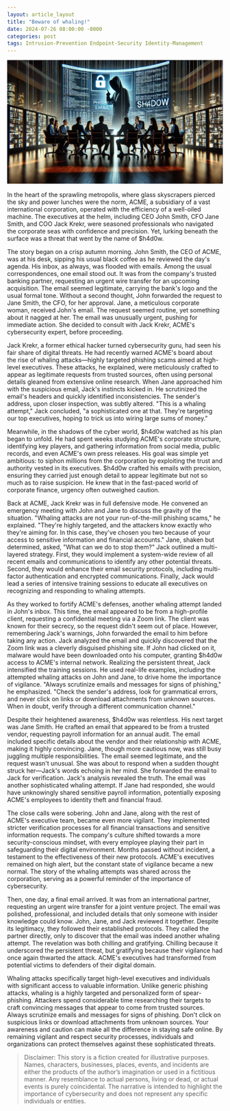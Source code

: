 ```yaml
---
layout: article_layout
title: "Beware of whaling!"
date: 2024-07-26 08:00:00 -0000
categories: post
tags: Intrusion-Prevention Endpoint-Security Identity-Management
---
```

![Illustrated by our virtual artist, todo.](/assets/images/articles/infosec/security-tips-phishing.webp)

In the heart of the sprawling metropolis, where glass skyscrapers pierced the sky and power lunches were the norm, ACME, a subsidiary of a vast international corporation, operated with the efficiency of a well-oiled machine. The executives at the helm, including CEO John Smith, CFO Jane Smith, and COO Jack Krekr, were seasoned professionals who navigated the corporate seas with confidence and precision. Yet, lurking beneath the surface was a threat that went by the name of $h4d0w.<!--more-->

The story began on a crisp autumn morning. John Smith, the CEO of ACME, was at his desk, sipping his usual black coffee as he reviewed the day's agenda. His inbox, as always, was flooded with emails. Among the usual correspondences, one email stood out. It was from the company's trusted banking partner, requesting an urgent wire transfer for an upcoming acquisition. The email seemed legitimate, carrying the bank's logo and the usual formal tone. Without a second thought, John forwarded the request to Jane Smith, the CFO, for her approval. Jane, a meticulous corporate woman, received John's email. The request seemed routine, yet something about it nagged at her. The email was unusually urgent, pushing for immediate action. She decided to consult with Jack Krekr, ACME's cybersecurity expert, before proceeding.

Jack Krekr, a former ethical hacker turned cybersecurity guru, had seen his fair share of digital threats. He had recently warned ACME's board about the rise of whaling attacks—highly targeted phishing scams aimed at high-level executives. These attacks, he explained, were meticulously crafted to appear as legitimate requests from trusted sources, often using personal details gleaned from extensive online research. When Jane approached him with the suspicious email, Jack's instincts kicked in. He scrutinized the email's headers and quickly identified inconsistencies. The sender's address, upon closer inspection, was subtly altered. "This is a whaling attempt," Jack concluded, "a sophisticated one at that. They're targeting our top executives, hoping to trick us into wiring large sums of money."

Meanwhile, in the shadows of the cyber world, $h4d0w watched as his plan began to unfold. He had spent weeks studying ACME's corporate structure, identifying key players, and gathering information from social media, public records, and even ACME's own press releases. His goal was simple yet ambitious: to siphon millions from the corporation by exploiting the trust and authority vested in its executives. $h4d0w crafted his emails with precision, ensuring they carried just enough detail to appear legitimate but not so much as to raise suspicion. He knew that in the fast-paced world of corporate finance, urgency often outweighed caution.

Back at ACME, Jack Krekr was in full defensive mode. He convened an emergency meeting with John and Jane to discuss the gravity of the situation. "Whaling attacks are not your run-of-the-mill phishing scams," he explained. "They're highly targeted, and the attackers know exactly who they're aiming for. In this case, they've chosen you two because of your access to sensitive information and financial accounts." Jane, shaken but determined, asked, "What can we do to stop them?" Jack outlined a multi-layered strategy. First, they would implement a system-wide review of all recent emails and communications to identify any other potential threats. Second, they would enhance their email security protocols, including multi-factor authentication and encrypted communications. Finally, Jack would lead a series of intensive training sessions to educate all executives on recognizing and responding to whaling attempts.

As they worked to fortify ACME's defenses, another whaling attempt landed in John's inbox. This time, the email appeared to be from a high-profile client, requesting a confidential meeting via a Zoom link. The client was known for their secrecy, so the request didn't seem out of place. However, remembering Jack's warnings, John forwarded the email to him before taking any action. Jack analyzed the email and quickly discovered that the Zoom link was a cleverly disguised phishing site. If John had clicked on it, malware would have been downloaded onto his computer, granting $h4d0w access to ACME's internal network. Realizing the persistent threat, Jack intensified the training sessions. He used real-life examples, including the attempted whaling attacks on John and Jane, to drive home the importance of vigilance. "Always scrutinize emails and messages for signs of phishing," he emphasized. "Check the sender's address, look for grammatical errors, and never click on links or download attachments from unknown sources. When in doubt, verify through a different communication channel."

Despite their heightened awareness, $h4d0w was relentless. His next target was Jane Smith. He crafted an email that appeared to be from a trusted vendor, requesting payroll information for an annual audit. The email included specific details about the vendor and their relationship with ACME, making it highly convincing. Jane, though more cautious now, was still busy juggling multiple responsibilities. The email seemed legitimate, and the request wasn't unusual. She was about to respond when a sudden thought struck her—Jack's words echoing in her mind. She forwarded the email to Jack for verification. Jack's analysis revealed the truth. The email was another sophisticated whaling attempt. If Jane had responded, she would have unknowingly shared sensitive payroll information, potentially exposing ACME's employees to identity theft and financial fraud.

The close calls were sobering. John and Jane, along with the rest of ACME's executive team, became even more vigilant. They implemented stricter verification processes for all financial transactions and sensitive information requests. The company's culture shifted towards a more security-conscious mindset, with every employee playing their part in safeguarding their digital environment. Months passed without incident, a testament to the effectiveness of their new protocols. ACME's executives remained on high alert, but the constant state of vigilance became a new normal. The story of the whaling attempts was shared across the corporation, serving as a powerful reminder of the importance of cybersecurity.

Then, one day, a final email arrived. It was from an international partner, requesting an urgent wire transfer for a joint venture project. The email was polished, professional, and included details that only someone with insider knowledge could know. John, Jane, and Jack reviewed it together. Despite its legitimacy, they followed their established protocols. They called the partner directly, only to discover that the email was indeed another whaling attempt. The revelation was both chilling and gratifying. Chilling because it underscored the persistent threat, but gratifying because their vigilance had once again thwarted the attack. ACME's executives had transformed from potential victims to defenders of their digital domain.

Whaling attacks specifically target high-level executives and individuals with significant access to valuable information. Unlike generic phishing attacks, whaling is a highly targeted and personalized form of spear-phishing. Attackers spend considerable time researching their targets to craft convincing messages that appear to come from trusted sources. Always scrutinize emails and messages for signs of phishing. Don't click on suspicious links or download attachments from unknown sources. Your awareness and caution can make all the difference in staying safe online. By remaining vigilant and respect security processes, individuals and organizations can protect themselves against these sophisticated threats. 

>Disclaimer: This story is a fiction created for illustrative purposes. Names, characters, businesses, places, events, and incidents are either the products of the author’s imagination or used in a fictitious manner. Any resemblance to actual persons, living or dead, or actual events is purely coincidental. The narrative is intended to highlight the importance of cybersecurity and does not represent any specific individuals or entities.